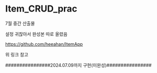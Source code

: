 # Item_CRUD_prac
7월 중간 산출물

설정 귀찮아서 완성본 따로 올렸음

https://github.com/heeahan/ItemApp

위 링크 참고

################2024.07.09까지 구현(미완성)################
